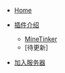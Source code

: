 * [Home](/ "nOWorld")

* [插件介绍](/plugins/index.md)
    * [MineTinker](/plugins/MineTinker.md)
    * [待更新]
* [加入服务器](/join)
